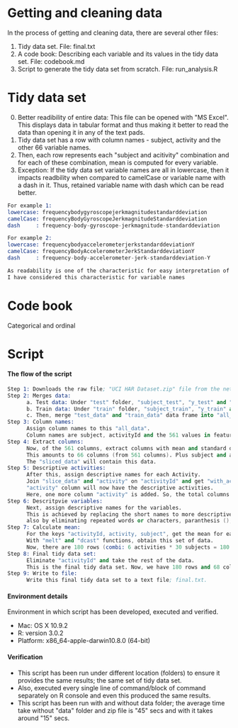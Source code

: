 Getting and cleaning data
===========

In the process of getting and cleaning data, there are several other files:

1. Tidy data set. File: final.txt
2. A code book: Describing each variable and its values in the tidy data set. File: codebook.md
3. Script to generate the tidy data set from scratch. File: run_analysis.R

Tidy data set
===========

0. Better readibility of entire data: This file can be opened with "MS Excel". This displays data in tabular format and thus making it better to read the data than opening it in any of the text pads.
1. Tidy data set has a row with column names - subject, activity and the other 66 variable names.
2. Then, each row represents each "subject and acitivity" combination and for each of these combination, mean is computed for every variable.
3. Exception: If the tidy data set variable names are all in lowercase, then it impacts readbility when compared to camelCase or variable name with a dash in it. Thus, retained variable name with dash which can be read better.
```S
For example 1:
lowercase: frequencybodygyroscopejerkmagnitudestandarddeviation
camelCase: frequencyBodyGyroscopeJerkmagnitudeStandarddeviation
dash     : frequency-body-gyroscope-jerkmagnitude-standarddeviation

For example 2: 
lowercase: frequencybodyaccelerometerjerkstandarddeviationY
camelCase: frequencyBodyAccelerometerJerkStandarddeviationY
dash     : frequency-body-accelerometer-jerk-standarddeviation-Y 

As readability is one of the characteristic for easy interpretation of data, 
I have considered this characteristic for variable names
```


Code book
===========
Categorical and ordinal

Script
===========

#### The flow of the script
```S
Step 1: Downloads the raw file; "UCI HAR Dataset.zip" file from the net.
Step 2: Merges data:
      a. Test data: Under "test" folder, "subject_test", "y_test" and "X_test" data merged into "test_data" data frame.
      b. Train data: Under "train" folder, "subject_train", "y_train" and "X_train" data merged into "train_data" data frame.
      c. Then, merge "test_data" and "train_data" data frame into "all_data" data frame.
Step 3: Column names: 
      Assign column names to this "all_data". 
      Column names are subject, activityId and the 561 values in features.txt. So, totally 563 columns.
Step 4: Extract columns: 
      Now, of the 561 columns, extract columns with mean and standard deviation only. 
      This amounts to 66 columns (from 561 columns). Plus subject and activity 2 columns, makes it 68 columns. 
      The "sliced_data" will contain this data.
Step 5: Descriptive activities: 
      After this, assign descriptive names for each Activity. 
      Join "slice_data" and "activity" on "activityId" and get "with_activities" data.
      "activity" column will now have the descriptive activities.
      Here, one more column "activity" is added. So, the total columns are 69. 
Step 6: Descritpvie variables: 
      Next, assign descriptive names for the variables. 
      This is achieved by replacing the short names to more descriptive ones and 
      also by eliminating repeated words or characters, paranthesis (), etc.
Step 7: Calculate mean: 
      For the keys "activityId, activity, subject", get the mean for each variable. 
      With "melt" and "dcast" functions, obtain this set of data. 
      Now, there are 180 rows (combi: 6 activities * 30 subjects = 180 rows) and 69 columns.
Step 8: Final tidy data set: 
      Eliminate "activityId" and take the rest of the data. 
      This is the final tidy data set. Now, we have 180 rows and 68 columns.
Step 9: Write to file: 
      Write this final tidy data set to a text file; final.txt.
```

#### Environment details
Environment in which script has been developed, executed and verified.

* Mac: OS X 10.9.2
* R: version 3.0.2
* Platform: x86_64-apple-darwin10.8.0 (64-bit)

#### Verification
* This script has been run under different location (folders) to ensure it provides the same results; the same set of tidy data set.
* Also, executed every single line of command/block of command separately on R console and even this produced the same results. 
* This script has been run with and without data folder; the average time take without "data" folder and zip file is "45" secs and with it takes around "15" secs.

